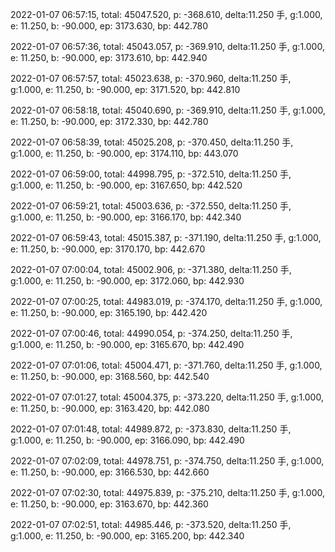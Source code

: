 2022-01-07 06:57:15, total: 45047.520, p: -368.610, delta:11.250 手, g:1.000, e: 11.250, b: -90.000, ep: 3173.630, bp: 442.780

2022-01-07 06:57:36, total: 45043.057, p: -369.910, delta:11.250 手, g:1.000, e: 11.250, b: -90.000, ep: 3173.610, bp: 442.940

2022-01-07 06:57:57, total: 45023.638, p: -370.960, delta:11.250 手, g:1.000, e: 11.250, b: -90.000, ep: 3171.520, bp: 442.810

2022-01-07 06:58:18, total: 45040.690, p: -369.910, delta:11.250 手, g:1.000, e: 11.250, b: -90.000, ep: 3172.330, bp: 442.780

2022-01-07 06:58:39, total: 45025.208, p: -370.450, delta:11.250 手, g:1.000, e: 11.250, b: -90.000, ep: 3174.110, bp: 443.070

2022-01-07 06:59:00, total: 44998.795, p: -372.510, delta:11.250 手, g:1.000, e: 11.250, b: -90.000, ep: 3167.650, bp: 442.520

2022-01-07 06:59:21, total: 45003.636, p: -372.550, delta:11.250 手, g:1.000, e: 11.250, b: -90.000, ep: 3166.170, bp: 442.340

2022-01-07 06:59:43, total: 45015.387, p: -371.190, delta:11.250 手, g:1.000, e: 11.250, b: -90.000, ep: 3170.170, bp: 442.670

2022-01-07 07:00:04, total: 45002.906, p: -371.380, delta:11.250 手, g:1.000, e: 11.250, b: -90.000, ep: 3172.060, bp: 442.930

2022-01-07 07:00:25, total: 44983.019, p: -374.170, delta:11.250 手, g:1.000, e: 11.250, b: -90.000, ep: 3165.190, bp: 442.420

2022-01-07 07:00:46, total: 44990.054, p: -374.250, delta:11.250 手, g:1.000, e: 11.250, b: -90.000, ep: 3165.670, bp: 442.490

2022-01-07 07:01:06, total: 45004.471, p: -371.760, delta:11.250 手, g:1.000, e: 11.250, b: -90.000, ep: 3168.560, bp: 442.540

2022-01-07 07:01:27, total: 45004.375, p: -373.220, delta:11.250 手, g:1.000, e: 11.250, b: -90.000, ep: 3163.420, bp: 442.080

2022-01-07 07:01:48, total: 44989.872, p: -373.830, delta:11.250 手, g:1.000, e: 11.250, b: -90.000, ep: 3166.090, bp: 442.490

2022-01-07 07:02:09, total: 44978.751, p: -374.750, delta:11.250 手, g:1.000, e: 11.250, b: -90.000, ep: 3166.530, bp: 442.660

2022-01-07 07:02:30, total: 44975.839, p: -375.210, delta:11.250 手, g:1.000, e: 11.250, b: -90.000, ep: 3163.670, bp: 442.360

2022-01-07 07:02:51, total: 44985.446, p: -373.520, delta:11.250 手, g:1.000, e: 11.250, b: -90.000, ep: 3165.200, bp: 442.340